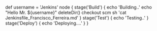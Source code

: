 def username = 'Jenkins'
node {
stage('Build') {
echo 'Building..'
echo "Hello Mr. ${username}"
deleteDir()
checkout scm
sh 'cat Jenkinsfile_Francisco_Ferreira.md'
}
stage('Test') {
echo 'Testing..'
}
stage('Deploy') {
echo 'Deploying....'
}
}
